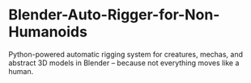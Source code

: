# Blender-Auto-Rigger-for-Non-Humanoids
Python-powered automatic rigging system for creatures, mechas, and abstract 3D models in Blender – because not everything moves like a human.

